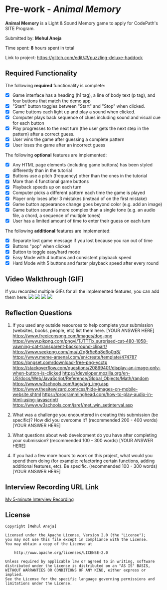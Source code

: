 # Pre-work - *Animal Memory*

**Animal Memory** is a Light & Sound Memory game to apply for CodePath's SITE Program. 

Submitted by: **Mehul Aneja**

Time spent: **8** hours spent in total

Link to project: https://glitch.com/edit/#!/puzzling-deluxe-haddock

## Required Functionality

The following **required** functionality is complete:

* [x] Game interface has a heading (h1 tag), a line of body text (p tag), and four buttons that match the demo app
* [x] "Start" button toggles between "Start" and "Stop" when clicked. 
* [x] Game buttons each light up and play a sound when clicked. 
* [x] Computer plays back sequence of clues including sound and visual cue for each button
* [x] Play progresses to the next turn (the user gets the next step in the pattern) after a correct guess. 
* [x] User wins the game after guessing a complete pattern
* [x] User loses the game after an incorrect guess

The following **optional** features are implemented:

* [x] Any HTML page elements (including game buttons) has been styled differently than in the tutorial
* [x] Buttons use a pitch (frequency) other than the ones in the tutorial
* [x] More than 4 functional game buttons
* [x] Playback speeds up on each turn
* [x] Computer picks a different pattern each time the game is played
* [x] Player only loses after 3 mistakes (instead of on the first mistake)
* [x] Game button appearance change goes beyond color (e.g. add an image)
* [x] Game button sound is more complex than a single tone (e.g. an audio file, a chord, a sequence of multiple tones)
* [x] User has a limited amount of time to enter their guess on each turn

The following **additional** features are implemented:

* [x] Separate lost game message if you lost because you ran out of time
* [x] Buttons "pop" when clicked
* [x] Button to toggle easy/hard mode
* [x] Easy Mode with 4 buttons and consistent playback speed
* [x] Hard Mode with 5 buttons and faster playback speed after every round

## Video Walkthrough (GIF)

If you recorded multiple GIFs for all the implemented features, you can add them here:
![](gif1-link-here)
![](gif2-link-here)
![](gif3-link-here)
![](gif4-link-here)

## Reflection Questions
1. If you used any outside resources to help complete your submission (websites, books, people, etc) list them here. 
[YOUR ANSWER HERE]
https://www.freeiconspng.com/images/dog-png
https://www.pikpng.com/pngvi/TJTTTb_surprised-cat-480-1058-yawning-cat-transparent-background-clipart/
https://www.seekpng.com/ima/u2q8r5e6q8e6o0q8/
https://www.meme-arsenal.com/en/create/template/474787
https://pngset.com/download-free-png-ycctp
https://stackoverflow.com/questions/20869401/display-an-image-only-when-button-is-clicked
https://developer.mozilla.org/en-US/docs/Web/JavaScript/Reference/Global_Objects/Math/random
https://www.w3schools.com/tags/tag_img.asp
https://www.thesitewizard.com/css/hide-images-on-mobile-website.shtml
https://programminghead.com/how-to-play-audio-in-html-using-javascript/
https://www.w3schools.com/jsref/met_win_setinterval.asp

2. What was a challenge you encountered in creating this submission (be specific)? How did you overcome it? (recommended 200 - 400 words) 
[YOUR ANSWER HERE]

3. What questions about web development do you have after completing your submission? (recommended 100 - 300 words) 
[YOUR ANSWER HERE]

4. If you had a few more hours to work on this project, what would you spend them doing (for example: refactoring certain functions, adding additional features, etc). Be specific. (recommended 100 - 300 words) 
[YOUR ANSWER HERE]



## Interview Recording URL Link

[My 5-minute Interview Recording](your-link-here)


## License

    Copyright [Mehul Aneja]

    Licensed under the Apache License, Version 2.0 (the "License");
    you may not use this file except in compliance with the License.
    You may obtain a copy of the License at

        http://www.apache.org/licenses/LICENSE-2.0

    Unless required by applicable law or agreed to in writing, software
    distributed under the License is distributed on an "AS IS" BASIS,
    WITHOUT WARRANTIES OR CONDITIONS OF ANY KIND, either express or implied.
    See the License for the specific language governing permissions and
    limitations under the License.


